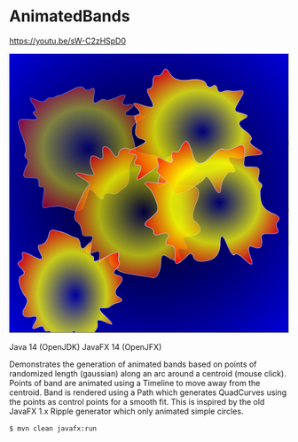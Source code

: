 # AnimatedBands
https://youtu.be/sW-C2zHSpD0

![](/media/AnimatedBands.png)

Java 14 (OpenJDK) 
JavaFX 14 (OpenJFX)

Demonstrates the generation of animated bands based on points of randomized length (gaussian) along an arc around a centroid (mouse click). Points of band are animated
using a Timeline to move away from the centroid. Band is rendered using a Path which generates QuadCurves using the points as control points for a smooth fit. This is inspired by the old JavaFX 1.x Ripple generator which only animated simple circles.

```bash
$ mvn clean javafx:run
```